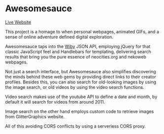 # Awesomesauce
[Live Website](https://awesomesauce3000.neocities.org/)

This project is a homage to when personal webpages, animated GIFs, and a sense of online adventure defined digital exploration.

Awesomesauce taps into the [Wiby](https://wiby.me/) JSON API, employing jQuery for that classic JavaScript feel and Handlebars for templating, delivering search results that bring you the pure essence of neocities.org and nekoweb webpages.

Not just a search interface, but Awesomesauce also simplifies discovering the minds behind these web gems by providing direct links to their creator profiles.
Besides this, you can also search for old-looking images by using the image search, or old videos by using the video search functions.

Video search makes use of the youtube API to define a date and month, by default it will search for videos from around 2011.

Image search on the other hand employs custom code to retrieve images from GlitterGraphics website.

All of this avoiding CORS conflicts by using a serverless CORS proxy.
